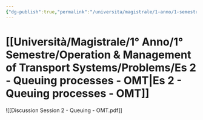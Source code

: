 ```yaml
---
{"dg-publish":true,"permalink":"/universita/magistrale/1-anno/1-semestre/operation-and-management-of-transport-systems/problems/es-2-queuing-processes-omt/"}
---
```



# [[Università/Magistrale/1° Anno/1° Semestre/Operation & Management of Transport Systems/Problems/Es 2 - Queuing processes - OMT\|Es 2 - Queuing processes - OMT]]

![[Discussion Session 2 - Queuing - OMT.pdf]]


